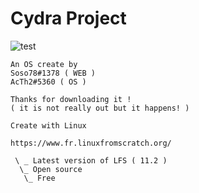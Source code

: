 
# Cydra Project

   ![test](https://user-images.githubusercontent.com/68511655/201521786-2de05622-6267-440a-83e5-d43acaeac6cc.png)

    An OS create by 
    Soso78#1378 ( WEB )
    AcTh2#5360 ( OS )
    
    Thanks for downloading it !
    ( it is not really out but it happens! )
    
    Create with Linux
    
    https://www.fr.linuxfromscratch.org/

     \ _ Latest version of LFS ( 11.2 )
      \_ Open source
       \_ Free
